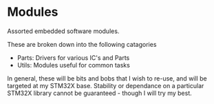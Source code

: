 # Modules
Assorted embedded software modules.

These are broken down into the following catagories
* Parts: Drivers for various IC's and Parts
* Utils: Modules useful for common tasks

In general, these will be bits and bobs that I wish to re-use, and will be targeted at my STM32X base.
Stability or dependance on a particular STM32X library cannot be guaranteed - though I will try my best.
